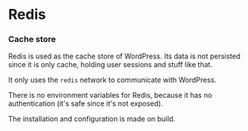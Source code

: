 # Redis

### Cache store

Redis is used as the cache store of WordPress. Its data is not persisted since it is only cache, holding user sessions and stuff like that.

It only uses the `redis` network to communicate with WordPress.

There is no environment variables for Redis, because it has no authentication (it's safe since it's not exposed).

The installation and configuration is made on build.
